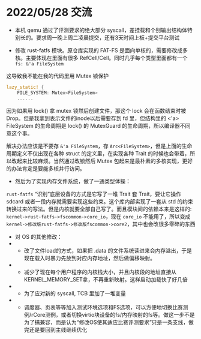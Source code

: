 # 2022/05/28 交流

- 本机 qemu 通过了评测要求的绝大部分 syscall，差挂载和个别输出结构体特别长的。要求周一晚上周二凌晨提交，还有3天时间上板+提交平台测试

- 修改 rust-fatfs 模块。原仓库实现的 FAT-FS 是面向单核的，需要修改成多核。主要体现在里面有很多 RefCell/Cell。同时几乎每个类型里面都有一个 `fs: &'a FileSystem`

这导致我不能在我的代码里用 Mutex 锁保护
```rust
lazy_static! {
	FILE_SYSTEM: Mutex<FileSystem>
	......
```
因为如果用 lock() 拿 mutex 锁然后创建文件，那这个 lock 会在函数结束时被 Drop。但是我拿到表示文件的inode以后需要存到 fd 里，但结构里的 <'a> FileSystem 的生命周期是 lock() 的 MutexGuard 的生命周期，所以编译器不同意这个事。

解决办法应该是不要存 `&'a FileSystem`，存 `Arc<FileSystem>`，但是上面的生命周期定义不仅出现在各种 struct 的定义里，在实现各种 Trait 的时候也会带着，所以改起来比较麻烦。当然通过改锁然后 Mutex 包起来是最朴素的多核实现，更好的办法肯定是要能多核并行访问。

- 然后为了实现内存文件系统，做了一通类型体操：

`rust-fatfs` “识别”底层设备的方式是它写了一堆 Trait 套 Trait，要让它操作 sdcard 或者一段内存就需要实现这些约束。这个库内部实现了一套从 std 的约束转换过来的写法。但是内核就要全部自己写了。而且模块间的依赖本来是这样的: `kernel->rust-fatfs->fscommon->core_io`，现在 `core_io` 不能用了，所以变成 `kernel->修改版rust-fatfs->修改版fscommon->core2`，其中也会改很多零碎的东西

- 对 OS 的其他修改：
- - 改了文件load的方式，如果把 .data 的文件系统读进来会内存溢出，于是现在载入时暴力先放到对应内存地址，然后做偏移映射。
- - 减少了现在每个用户程序的内核栈大小，并且内核段的地址直接从KERNEL_MEMORY_SET拿，不再重新映射。这样启动加载快了好几倍
- - 为了应对新的 syscall, TCB 里加了一堆变量
- - 调度器、页表等等加入测试环境选项和FS选项，可以方便地切换比赛测例/rCore测例，或者切换virtio块设备的fs/内存映射的fs等。做这一步不是为了搞兼容，而是认为“修改OS使其适应比赛评测要求”只是一条支线，做完还是要回到主线继续优化